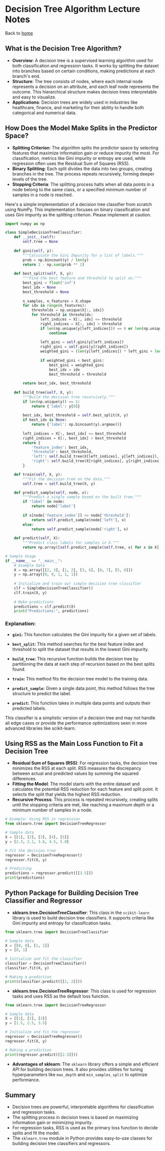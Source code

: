 # Decision Tree Algorithm Lecture Notes

Back to [home](../README.md)

## What is the Decision Tree Algorithm?

- **Overview**: A decision tree is a supervised learning algorithm used for both classification and regression tasks. It works by splitting the dataset into branches based on certain conditions, making predictions at each branch's end.
- **Structure**: The tree consists of nodes, where each internal node represents a decision on an attribute, and each leaf node represents the outcome. This hierarchical structure makes decision trees interpretable and easy to visualize.
- **Applications**: Decision trees are widely used in industries like healthcare, finance, and marketing for their ability to handle both categorical and numerical data.

## How Does the Model Make Splits in the Predictor Space?

- **Splitting Criterion**: The algorithm splits the predictor space by selecting features that maximize information gain or reduce impurity the most. For classification, metrics like Gini impurity or entropy are used, while regression often uses the Residual Sum of Squares (RSS).
- **Binary Splitting**: Each split divides the data into two groups, creating branches in the tree. The process repeats recursively, forming deeper levels of the tree.
- **Stopping Criteria**: The splitting process halts when all data points in a node belong to the same class, or a specified minimum number of samples in a node is reached.

Here's a simple implementation of a decision tree classifier from scratch using NumPy. This implementation focuses on binary classification and uses Gini impurity as the splitting criterion. Please implement at caution. 

```python
import numpy as np

class SimpleDecisionTreeClassifier:
    def __init__(self):
        self.tree = None
    
    def gini(self, y):
        """Calculate the Gini Impurity for a list of labels."""
        prob = np.bincount(y) / len(y)
        return 1 - np.sum(prob ** 2)
    
    def best_split(self, X, y):
        """Find the best feature and threshold to split on."""
        best_gini = float('inf')
        best_idx = None
        best_threshold = None
        
        n_samples, n_features = X.shape
        for idx in range(n_features):
            thresholds = np.unique(X[:, idx])
            for threshold in thresholds:
                left_indices = X[:, idx] <= threshold
                right_indices = X[:, idx] > threshold
                if len(np.unique(y[left_indices])) == 0 or len(np.unique(y[right_indices])) == 0:
                    continue
                    
                left_gini = self.gini(y[left_indices])
                right_gini = self.gini(y[right_indices])
                weighted_gini = (len(y[left_indices]) * left_gini + len(y[right_indices]) * right_gini) / n_samples
                
                if weighted_gini < best_gini:
                    best_gini = weighted_gini
                    best_idx = idx
                    best_threshold = threshold
        
        return best_idx, best_threshold
    
    def build_tree(self, X, y):
        """Build the decision tree recursively."""
        if len(np.unique(y)) == 1:
            return {'label': y[0]}
        
        best_idx, best_threshold = self.best_split(X, y)
        if best_idx is None:
            return {'label': np.bincount(y).argmax()}
        
        left_indices = X[:, best_idx] <= best_threshold
        right_indices = X[:, best_idx] > best_threshold
        return {
            'feature_index': best_idx,
            'threshold': best_threshold,
            'left': self.build_tree(X[left_indices], y[left_indices]),
            'right': self.build_tree(X[right_indices], y[right_indices])
        }

    def train(self, X, y):
        """Fit the decision tree on the data."""
        self.tree = self.build_tree(X, y)

    def predict_sample(self, node, x):
        """Predict a single sample based on the built tree."""
        if 'label' in node:
            return node['label']
        
        if x[node['feature_index']] <= node['threshold']:
            return self.predict_sample(node['left'], x)
        else:
            return self.predict_sample(node['right'], x)
    
    def predict(self, X):
        """Predict class labels for samples in X."""
        return np.array([self.predict_sample(self.tree, x) for x in X])

# Sample Usage
if __name__ == "__main__":
    # Example data
    X = np.array([[2, 3], [1, 2], [3, 6], [6, 7], [5, 8]])
    y = np.array([0, 0, 1, 1, 1])
    
    # Initialize and train our simple decision tree classifier
    clf = SimpleDecisionTreeClassifier()
    clf.train(X, y)
    
    # Make predictions
    predictions = clf.predict(X)
    print("Predictions:", predictions)
```

### Explanation:

- **`gini`:** This function calculates the Gini impurity for a given set of labels.
  
- **`best_split`:** This method searches for the best feature index and threshold to split the dataset that results in the lowest Gini impurity.

- **`build_tree`:** This recursive function builds the decision tree by partitioning the data at each step of recursion based on the best splits found.

- **`train`:** This method fits the decision tree model to the training data.

- **`predict_sample`:** Given a single data point, this method follows the tree structure to predict the label.

- **`predict`:** This function takes in multiple data points and outputs their predicted labels. 

This classifier is a simplistic version of a decision tree and may not handle all edge cases or provide the performance optimizations seen in more advanced libraries like scikit-learn.

## Using RSS as the Main Loss Function to Fit a Decision Tree

- **Residual Sum of Squares (RSS)**: For regression tasks, the decision tree minimizes the RSS at each split. RSS measures the discrepancy between actual and predicted values by summing the squared differences.
- **Fitting the Model**: The model starts with the entire dataset and calculates the potential RSS reduction for each feature and split point. It selects the split that yields the highest RSS reduction.
- **Recursive Process**: This process is repeated recursively, creating splits until the stopping criteria are met, like reaching a maximum depth or a minimum number of samples in a node.

```python
# Example: Using RSS in regression
from sklearn.tree import DecisionTreeRegressor

# Sample data
X = [[1], [2], [3], [4], [5]]
y = [2.3, 2.1, 3.8, 4.5, 5.0]

# Fit the decision tree
regressor = DecisionTreeRegressor()
regressor.fit(X, y)

# Predicting
predictions = regressor.predict([[3.5]])
print(predictions)
```

## Python Package for Building Decision Tree Classifier and Regressor

- **sklearn.tree.DecisionTreeClassifier**: This class in the `scikit-learn` library is used to build decision tree classifiers. It supports criteria like Gini impurity and entropy for classification tasks.

```python
from sklearn.tree import DecisionTreeClassifier

# Sample data
X = [[0, 0], [1, 1]]
y = [0, 1]

# Initialize and fit the classifier
classifier = DecisionTreeClassifier()
classifier.fit(X, y)

# Making a prediction
print(classifier.predict([[2, 2]]))
```

- **sklearn.tree.DecisionTreeRegressor**: This class is used for regression tasks and uses RSS as the default loss function.

```python
from sklearn.tree import DecisionTreeRegressor

# Sample data
X = [[1], [2], [3]]
y = [1.5, 2.5, 3.5]

# Initialize and fit the regressor
regressor = DecisionTreeRegressor()
regressor.fit(X, y)

# Making a prediction
print(regressor.predict([[2.5]]))
```

- **Advantages of sklearn**: The `sklearn` library offers a simple and efficient API for building decision trees. It also provides utilities for tuning hyperparameters like `max_depth` and `min_samples_split` to optimize performance.

## Summary

- Decision trees are powerful, interpretable algorithms for classification and regression tasks.
- The splitting process in decision trees is based on maximizing information gain or minimizing impurity.
- For regression tasks, RSS is used as the primary loss function to decide splits and fit the model.
- The `sklearn.tree` module in Python provides easy-to-use classes for building decision tree classifiers and regressors.

